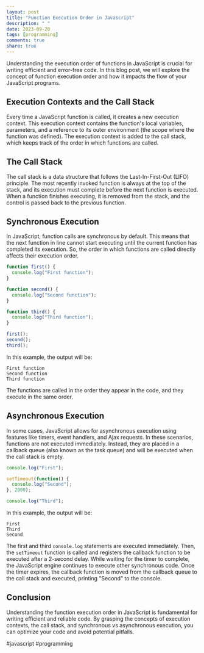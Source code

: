 ```yaml
---
layout: post
title: "Function Execution Order in JavaScript"
description: " "
date: 2023-09-20
tags: [programming]
comments: true
share: true
---
```


Understanding the execution order of functions in JavaScript is crucial for writing efficient and error-free code. In this blog post, we will explore the concept of function execution order and how it impacts the flow of your JavaScript programs.

## Execution Contexts and the Call Stack

Every time a JavaScript function is called, it creates a new execution context. This execution context contains the function's local variables, parameters, and a reference to its outer environment (the scope where the function was defined). The execution context is added to the call stack, which keeps track of the order in which functions are called.

## The Call Stack

The call stack is a data structure that follows the Last-In-First-Out (LIFO) principle. The most recently invoked function is always at the top of the stack, and its execution must complete before the next function is executed. When a function finishes executing, it is removed from the stack, and the control is passed back to the previous function.

## Synchronous Execution

In JavaScript, function calls are synchronous by default. This means that the next function in line cannot start executing until the current function has completed its execution. So, the order in which functions are called directly affects their execution order.

```javascript
function first() {
  console.log("First function");
}

function second() {
  console.log("Second function");
}

function third() {
  console.log("Third function");
}

first();
second();
third();
```

In this example, the output will be:

```
First function
Second function
Third function
```

The functions are called in the order they appear in the code, and they execute in the same order.

## Asynchronous Execution

In some cases, JavaScript allows for asynchronous execution using features like timers, event handlers, and Ajax requests. In these scenarios, functions are not executed immediately. Instead, they are placed in a callback queue (also known as the task queue) and will be executed when the call stack is empty.

```javascript
console.log("First");

setTimeout(function() {
  console.log("Second");
}, 2000);

console.log("Third");
```

In this example, the output will be:

```
First
Third
Second
```

The first and third `console.log` statements are executed immediately. Then, the `setTimeout` function is called and registers the callback function to be executed after a 2-second delay. While waiting for the timer to complete, the JavaScript engine continues to execute other synchronous code. Once the timer expires, the callback function is moved from the callback queue to the call stack and executed, printing "Second" to the console.

## Conclusion

Understanding the function execution order in JavaScript is fundamental for writing efficient and reliable code. By grasping the concepts of execution contexts, the call stack, and synchronous vs asynchronous execution, you can optimize your code and avoid potential pitfalls.

#javascript #programming